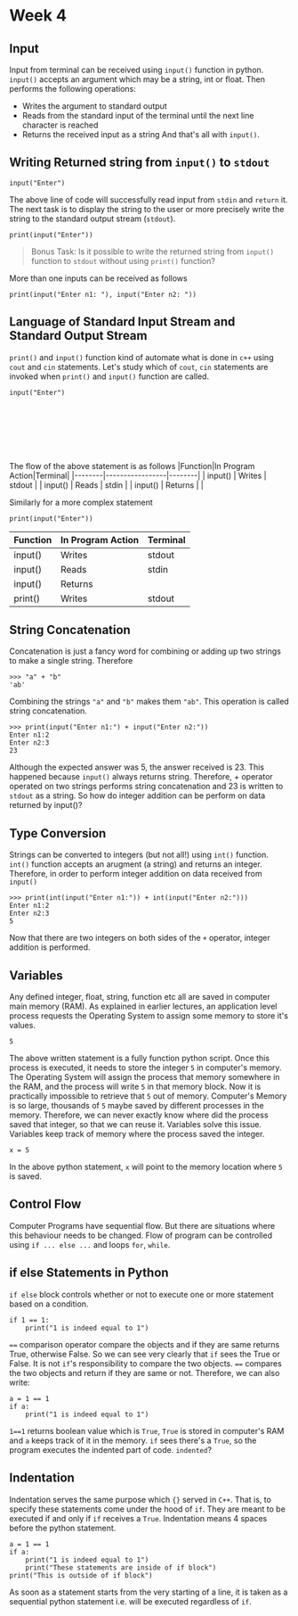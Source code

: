 # Week 4
## Input
Input from terminal can be received using `input()` function in python. `input()` accepts an argument which may be a string, int or float. Then  performs the following operations:
- Writes the argument to standard output
- Reads from the standard input of the terminal until the next line character is reached
- Returns the received input as a string
And that's all with `input()`.

## Writing Returned string from `input()` to `stdout`
```
input("Enter")
```
The above line of code will successfully read input from `stdin` and `return` it. The next task is to display the string to the user or more precisely write the string to the standard output stream (`stdout`).
```
print(input("Enter"))
```
> Bonus Task: Is it possible to write the returned string from `input()` function to `stdout` without using `print()` function?

More than one inputs can be received as follows
```
print(input("Enter n1: "), input("Enter n2: "))
```

## Language of Standard Input Stream and Standard Output Stream
`print()` and `input()` function kind of automate what is done in `c++` using `cout` and `cin` statements. Let's study which of `cout`, `cin` statements are invoked when `print()` and `input()` function are called.
```
input("Enter")
```
<br><br><br><br><br><br>
The flow of the above statement is as follows
|Function|In Program Action|Terminal|
|--------|-----------------|--------|
| input() | Writes | stdout |
| input() | Reads | stdin |
| input() | Returns | |

Similarly for a more complex statement
```
print(input("Enter"))
```
|Function|In Program Action|Terminal|
|--------|-----------------|--------|
| input() | Writes | stdout |
| input() | Reads | stdin |
| input() | Returns | |
|print()| Writes | stdout |

## String Concatenation
Concatenation is just a fancy word for combining or adding up two strings to make a single string. Therefore
```
>>> "a" + "b"
'ab'
```
Combining the strings `"a"` and `"b"` makes them `"ab"`. This operation is called string concatenation.
```
>>> print(input("Enter n1:") + input("Enter n2:"))
Enter n1:2
Enter n2:3
23
```
Although the expected answer was 5, the answer received is 23. This happened because `input()` always returns string. Therefore, + operator operated on two strings performs string concatenation and 23 is written to `stdout` as a string. So how do integer addition can be perform on data returned by input()?

## Type Conversion
Strings can be converted to integers (but not all!) using `int()` function. `int()` function accepts an arugment (a string) and returns an integer. Therefore, in order to perform integer addition on data received from `input()`
```
>>> print(int(input("Enter n1:")) + int(input("Enter n2:")))
Enter n1:2
Enter n2:3
5
```
Now that there are two integers on both sides of the `+` operator, integer addition is performed.

## Variables
Any defined integer, float, string, function etc all are saved in computer main memory (RAM). As explained in earlier lectures, an application level process requests the Operating System to assign some memory to store it's values.
```
5
```
The above written statement is a fully function python script. Once this process is executed, it needs to store the integer `5` in computer's memory. The Operating System will assign the process that memory somewhere in the RAM, and the process will write `5` in that memory block. Now it is practically impossible to retrieve that `5` out of memory. Computer's Memory is so large, thousands of `5` maybe saved by different processes in the memory. Therefore, we can never exactly know where did the process saved that integer, so that we can reuse it.
Variables solve this issue. Variables keep track of memory where the process saved the integer.
```
x = 5
```
In the above python statement, `x` will point to the memory location where `5` is saved.

## Control Flow
Computer Programs have sequential flow. But there are situations where this behaviour needs to be changed. Flow of program can be controlled using `if ... else ...` and loops `for`, `while`.

## if else Statements in Python
`if else` block controls whether or not to execute one or more statement based on a condition.
```
if 1 == 1:
    print("1 is indeed equal to 1")
```
`==` comparison operator compare the objects and if they are same returns True, otherwise False. So we can see very clearly that `if` sees the True or False. It is not `if`'s responsibility to compare the two objects. `==` compares the two objects and return if they are same or not. Therefore, we can also write:
```
a = 1 == 1
if a:
    print("1 is indeed equal to 1")
```
`1==1` returns boolean value which is `True`, `True` is stored in computer's RAM and `a` keeps track of it in the memory. `if` sees there's a `True`, so the program executes the indented part of code. `indented`?
## Indentation
Indentation serves the same purpose which `{}` served in `C++`. That is, to specify these statements come under the hood of `if`. They are meant to be executed if and only if `if` receives a `True`. Indentation means 4 spaces before the python statement.
```
a = 1 == 1
if a:
    print("1 is indeed equal to 1")
    print("These statements are inside of if block")
print("This is outside of if block")
```
As soon as a statement starts from the very starting of a line, it is taken as a sequential python statement i.e. will be executed regardless of `if`.
